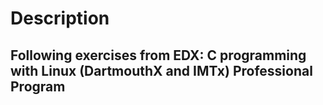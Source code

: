 # Description

## Following exercises from EDX: C programming with Linux (DartmouthX and IMTx) Professional Program 
